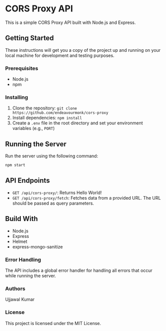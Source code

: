 # CORS Proxy API

This is a simple CORS Proxy API built with Node.js and Express.

## Getting Started

These instructions will get you a copy of the project up and running on your local machine for development and testing purposes.

### Prerequisites

- Node.js
- npm

### Installing

1. Clone the repository: `git clone https://github.com/endeavourmonk/cors-proxy`
2. Install dependencies: `npm install`
3. Create a `.env` file in the root directory and set your environment variables (e.g., `PORT`)

## Running the Server

Run the server using the following command:

```bash
npm start
```

## API Endpoints

- `GET /api/cors-proxy/`: Returns Hello World!
- `GET /api/cors-proxy/fetch`: Fetches data from a provided URL. The URL should be passed as query parameters.

## Build With

- Node.js
- Express
- Helmet
- express-mongo-sanitize

### Error Handling

The API includes a global error handler for handling all errors that occur while running the server.

### Authors

Ujjawal Kumar

### License

This project is licensed under the MIT License.
